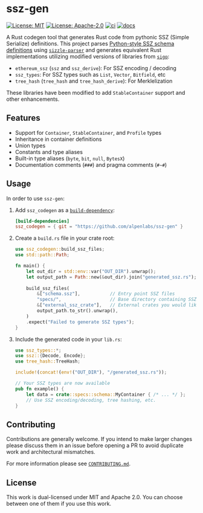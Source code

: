 # ssz-gen

[![License: MIT](https://img.shields.io/badge/License-MIT-blue.svg)](https://opensource.org/licenses/MIT)
[![License: Apache-2.0](https://img.shields.io/badge/License-Apache-blue.svg)](https://opensource.org/licenses/apache-2-0)
[![ci](https://github.com/alpenlabs/ssz-gen/actions/workflows/lint.yml/badge.svg?event=push)](https://github.com/alpenlabs/ssz-gen/actions)
[![docs](https://img.shields.io/badge/docs-docs.rs-orange)](https://docs.rs/ssz-gen)

A Rust codegen tool that generates Rust code from pythonic SSZ (Simple Serialize) definitions.
This project parses [Python-style SSZ schema definitions](https://ethereum.org/en/developers/docs/data-structures-and-encoding/ssz/)
using [`sizzle-parser`](https://codeberg.org/treyd/sizzle-parser/)
and generates equivalent Rust implementations utilizing modified versions of libraries from
[`sigp`](https://github.com/sigp):

- `ethereum_ssz` (`ssz` and `ssz_derive`): For SSZ encoding / decoding
- `ssz_types`: For SSZ types such as `List`, `Vector`, `Bitfield`, etc
- `tree_hash` (`tree_hash` and `tree_hash_derive`): For Merklelization

These libraries have been modified to add `StableContainer` support and other enhancements.

## Features

- Support for `Container`, `StableContainer`, and `Profile` types
- Inheritance in container definitions
- Union types
- Constants and type aliases
- Built-in type aliases (`byte`, `bit`, `null`, `BytesX`)
- Documentation comments (`###`) and pragma comments (`#~#`)

## Usage

In order to use `ssz-gen`:

1. Add `ssz_codegen` as a [`build-dependency`](https://doc.rust-lang.org/cargo/reference/specifying-dependencies.html#build-dependencies):

   ```toml
   [build-dependencies]
   ssz_codegen = { git = "https://github.com/alpenlabs/ssz-gen" }
   ```

1. Create a `build.rs` file in your crate root:

    ```rust
    use ssz_codegen::build_ssz_files;
    use std::path::Path;
    
    fn main() {
        let out_dir = std::env::var("OUT_DIR").unwrap();
        let output_path = Path::new(&out_dir).join("generated_ssz.rs");
        
        build_ssz_files(
            &["schema.ssz"],           // Entry point SSZ files
            "specs/",                  // Base directory containing SSZ files
            &["external_ssz_crate"],   // External crates you would like to import and use in your SSZ schemas
            output_path.to_str().unwrap(),
        )
        .expect("Failed to generate SSZ types");
    }
    ```

1. Include the generated code in your `lib.rs`:

    ```rust
    use ssz_types::*;
    use ssz::{Decode, Encode};
    use tree_hash::TreeHash;
    
    include!(concat!(env!("OUT_DIR"), "/generated_ssz.rs"));
    
    // Your SSZ types are now available
    pub fn example() {
        let data = crate::specs::schema::MyContainer { /* ... */ };
        // Use SSZ encoding/decoding, tree hashing, etc.
    }
    ```

## Contributing

Contributions are generally welcome.
If you intend to make larger changes please discuss them in an issue
before opening a PR to avoid duplicate work and architectural mismatches.

For more information please see [`CONTRIBUTING.md`](/CONTRIBUTING.md).

## License

This work is dual-licensed under MIT and Apache 2.0.
You can choose between one of them if you use this work.

